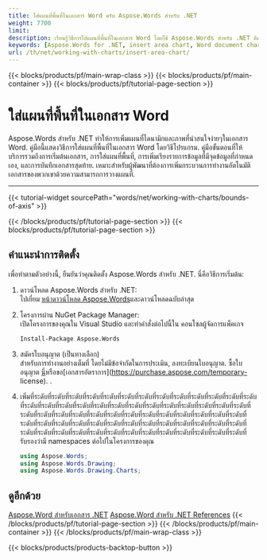 ```yaml
---
title: ใส่แผนที่พื้นที่ในเอกสาร Word ครับ Aspose.Words สําหรับ .NET
weight: 7700
limit: 
description: เรียนรู้วิธีการใส่แผนที่พื้นที่ในเอกสาร Word โดยใช้ Aspose.Words สําหรับ .NET ติดตามคําแนะนําขั้นตอนขั้นตอน พร้อมตัวอย่างรหัสและภาพภาพ
keywords: [Aspose.Words for .NET, insert area chart, Word document chart, area chart example, C# Word chart tutorial, Aspose.Words charting, Word chart example]
url: /th/net/working-with-charts/insert-area-chart/
---
```

{{< blocks/products/pf/main-wrap-class >}}
{{< blocks/products/pf/main-container >}}
{{< blocks/products/pf/tutorial-page-section >}}

# ใส่แผนที่พื้นที่ในเอกสาร Word 

Aspose.Words สําหรับ .NET ทําให้การเพิ่มแผนที่ไดนามิกและภาพที่น่าสนใจง่ายๆในเอกสาร Word. คู่มือนี้แสดงวิธีการใส่แผนที่พื้นที่ในเอกสาร Word โดยวิธีโปรแกรม. คู่มือขั้นตอนที่ให้บริการรวมถึงการเริ่มต้นเอกสาร, การใส่แผนที่พื้นที่, การเพิ่มเรียงรายการข้อมูลที่มีจุดข้อมูลที่กําหนดเอง, และการบันทึกเอกสารสุดท้าย. เหมาะสําหรับผู้พัฒนาที่ต้องการเพิ่มกระบวนการทํางานอัตโนมัติเอกสารของพวกเขาด้วยความสามารถการวางแผนที่.

---
{{< tutorial-widget sourcePath="words/net/working-with-charts/bounds-of-axis" >}}

{{< /blocks/products/pf/tutorial-page-section >}}
{{< blocks/products/pf/tutorial-page-section >}}
## คําแนะนําการติดตั้ง  

เพื่อทําตามตัวอย่างนี้, ยืนยันว่าคุณติดตั้ง Aspose.Words สําหรับ .NET. นี่คือวิธีการเริ่มต้น:  

1. ดาวน์โหลด Aspose.Words สําหรับ .NET:  
   ไปเยี่ยม [หน้าดาวน์โหลด Aspose.Words](https://releases.aspose.com/words/net/)และดาวน์โหลดฉบับล่าสุด  

2. โครงการผ่าน NuGet Package Manager:  
   เปิดโครงการของคุณใน Visual Studio และทําคําสั่งต่อไปนี้ใน คอนโซลผู้จัดการแพ็คเกจ  
   ```bash
   Install-Package Aspose.Words
   ```  

3. สมัครใบอนุญาต (เป็นทางเลือก)  
   สําหรับการทํางานอย่างเต็มที่ โดยไม่มีข้อจํากัดในการประเมิน, ลงทะเบียนใบอนุญาต. ซื้อใบอนุญาต [นี่](https://purchase.aspose.com/buy)หรือขอ[เอกสารอัตราการ](https://purchase.aspose.com/temporary- license). .  

4. เพิ่มที่ระดับที่ระดับที่ระดับที่ระดับที่ระดับที่ระดับที่ระดับที่ระดับที่ระดับที่ระดับที่ระดับที่ระดับที่ระดับที่ระดับที่ระดับที่ระดับที่ระดับที่ระดับที่ระดับที่ระดับที่ระดับที่ระดับที่ระดับที่ระดับที่ระดับที่ระดับที่ระดับที่ระดับที่ระดับที่ระดับที่ระดับที่ระดับที่ระดับที่ระดับที่ระดับที่ระดับที่ระดับที่ระดับที่ระดับที่ระดับที่ระดับที่ระดับที่ระดับที่ระดับที่ระดับที่ระดับที่ระดับที่ระดับที่ระดับที่ระดับที่ระดับที่ระดับที่ระดับที่ระดับที่ระดับที่ระดับที่ระดับที่ระดับที่ระดับที่ระดับที่ระดับที่ระดับที่ระดับที่ระดับที่ระดับที่  
   รับรองว่ามี namespaces ต่อไปในโครงการของคุณ  
   ```csharp
   using Aspose.Words;
   using Aspose.Words.Drawing;
   using Aspose.Words.Drawing.Charts;
   ```  

## ดูอีกด้วย
[Aspose.Word สําหรับเอกสาร .NET](https://docs.aspose.com/words/net/)
[Aspose.Word สําหรับ .NET References](https://reference.aspose.com/words/net/)
{{< /blocks/products/pf/tutorial-page-section >}}
{{< /blocks/products/pf/main-container >}}
{{< /blocks/products/pf/main-wrap-class >}}

{{< blocks/products/products-backtop-button >}}

